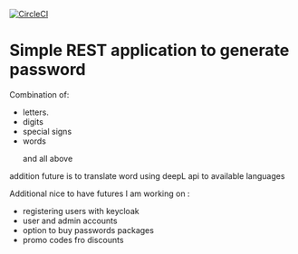[![CircleCI](https://circleci.com/gh/Bodziers/passwordApp/tree/main.svg?style=shield)](https://circleci.com/gh/Bodziers/passwordApp/tree/main)
<div> 
    <h1>Simple REST application to generate password</h1>
        <p>Combination of:</p>
        <ul>
            <li>letters.</li>
            <li>digits</li>
            <li>special signs</li>
            <li>words</li>
            <p>and all above</p>
        </ul>
        <p>addition future is to translate word using deepL api to available languages</p>
    <p>Additional nice to have futures I am working on :</p>
        <ul>
            <li>registering users with keycloak</li>
            <li>user and admin accounts</li>
            <li>option to buy passwords packages</li>
            <li>promo codes fro discounts</li>
        </ul>
</div>
<div>

</div>
